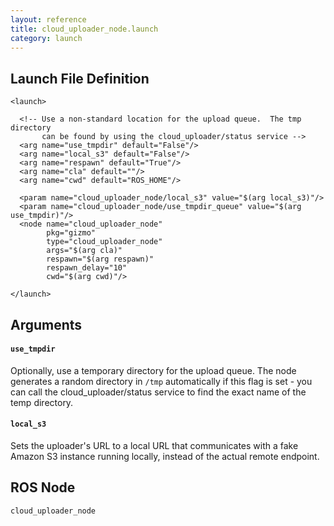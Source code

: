 ```yaml
---
layout: reference
title: cloud_uploader_node.launch
category: launch
---
```


## Launch File Definition
```
<launch>

  <!-- Use a non-standard location for the upload queue.  The tmp directory
       can be found by using the cloud_uploader/status service -->
  <arg name="use_tmpdir" default="False"/>
  <arg name="local_s3" default="False"/>
  <arg name="respawn" default="True"/>
  <arg name="cla" default=""/>
  <arg name="cwd" default="ROS_HOME"/>

  <param name="cloud_uploader_node/local_s3" value="$(arg local_s3)"/>
  <param name="cloud_uploader_node/use_tmpdir_queue" value="$(arg use_tmpdir)"/>
  <node name="cloud_uploader_node"
        pkg="gizmo"
        type="cloud_uploader_node"
        args="$(arg cla)"
        respawn="$(arg respawn)"
        respawn_delay="10"
        cwd="$(arg cwd)"/>

</launch>
```

## Arguments
#### `use_tmpdir`
Optionally, use a temporary directory for the upload queue. The node generates
a random directory in `/tmp` automatically if this flag is set - you can call
the cloud_uploader/status service to find the exact name of the temp directory.

#### `local_s3`
Sets the uploader's URL to a local URL that communicates with a fake 
Amazon S3 instance running locally, instead of the actual remote endpoint.

## ROS Node
``cloud_uploader_node``
